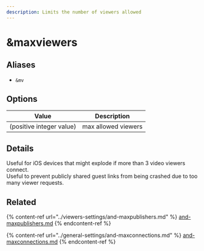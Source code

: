 ```yaml
---
description: Limits the number of viewers allowed
---
```


# \&maxviewers

## Aliases

* `&mv`

## Options

| Value                    | Description         |
| ------------------------ | ------------------- |
| (positive integer value) | max allowed viewers |

## Details

Useful for iOS devices that might explode if more than 3 video viewers connect.\
Useful to prevent publicly shared guest links from being crashed due to too many viewer requests.

## Related

{% content-ref url="../viewers-settings/and-maxpublishers.md" %}
[and-maxpublishers.md](../viewers-settings/and-maxpublishers.md)
{% endcontent-ref %}

{% content-ref url="../general-settings/and-maxconnections.md" %}
[and-maxconnections.md](../general-settings/and-maxconnections.md)
{% endcontent-ref %}
